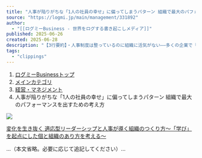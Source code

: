 ```yaml
---
title: "人事が陥りがちな「1人の社員の幸せ」に偏ってしまうパターン 組織で最大のパフォーマンスを出すための考え方 [1/2] | ログミーBusiness"
source: "https://logmi.jp/main/management/331892"
author:
  - "[[ログミーBusiness - 世界をログする書き起こしメディア]]"
published: 2025-06-26
created: 2025-06-28
description: "【3行要約】・人事制度は整っているのに組織に活気がない――多くの企業で「型」はあるが「血」が通っていない問題が起きています。・坪谷邦生氏は「型を作って血を通わせる」ことの重要性を強調し、仕組みだけでなく魂を込めることが必要だと語ります。・人..."
tags:
  - "clippings"
---
```

1. [ログミーBusinessトップ](https://logmi.jp/)
2. [メインカテゴリ](https://logmi.jp/main)
3. [経営・マネジメント](https://logmi.jp/main/management)
4. 人事が陥りがちな「1人の社員の幸せ」に偏ってしまうパターン 組織で最大のパフォーマンスを出すための考え方

[![](https://images.logmi.jp/media/events/13091/images/icon_image_e97183a7505767daa092314c20e11291bbbdb875.jpg)](https://logmi.jp/events/detail/13091)

[変化を生き抜く 適応型リーダーシップと人事が導く組織のつくり方〜「学び」を起点にした個と組織のあり方を考える〜](https://logmi.jp/events/detail/13091)

...（本文省略。必要に応じて追記してください）...
